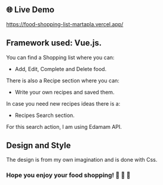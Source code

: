 

## 🌐 Live Demo

https://food-shopping-list-martapla.vercel.app/

## Framework used: Vue.js.

You can find a Shopping list where you can:
* Add, Edit, Complete and Delete food.

There is also a Recipe section where you can:
* Write your own recipes and saved them.

In case you need new recipes ideas there is a:
*  Recipes Search section. 

For this search action, I am using Edamam API.

## Design and Style

The design is from my own imagination and is done with Css.


### Hope you enjoy your food shopping! 🍋 🍅 🥒









